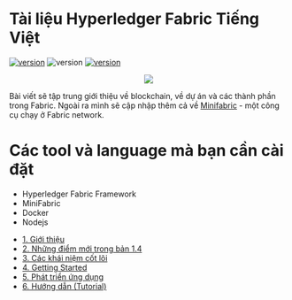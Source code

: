 # Tài liệu Hyperledger Fabric Tiếng Việt

[![version](https://img.shields.io/badge/repo%20status-active-brightgreen)](https://github.com/conglt10/Hyperledger-Fabric-Docs-Vietnamese)
![version](https://img.shields.io/badge/last%20change-21%2F11%2F2023-yellowgreen)
[![version](https://img.shields.io/badge/open%20issues-1-red)](https://github.com/conglt10/Hyperledger-Fabric-Docs-Vietnamese/issues)

<div align="center">
	<img src="https://hyperledger-fabric.readthedocs.io/en/release-1.4/_images/hyperledger_fabric_logo_color.png">
	<br/>
	<span align="center">
		<i></i>
	</span>
</div>



Bài viết sẽ tập trung giới thiệu về blockchain, về dự án và các thành phần trong Fabric.
Ngoài ra mình sẽ cập nhập thêm cả về  [Minifabric](https://dilumbandara.medium.com/custom-hyperledger-fabric-network-with-minifabric-fd362ee34343)  - một công cụ chạy ở Fabric network.


# Các tool và language mà bạn cần cài đặt 
* Hyperledger Fabric Framework 
* MiniFabric 
* Docker 
* Nodejs 


- [1. Giới thiệu](1-Introduction/introduction.md)
- [2. Những điểm mới trong bản 1.4](2-New-in-1.4/new.md)
- [3. Các khái niệm cốt lõi](3-Key-concept/0-general.md)
- [4. Getting Started](4-Started/0-general.md)
- [5. Phát triển ứng dụng](5-Develop/0-general.md)
- [6. Hướng dẫn (Tutorial)](6-Tutorial/0-general.md)


